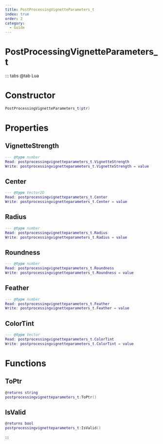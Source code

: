 ```yaml
---
title: PostProcessingVignetteParameters_t
index: true
order: 2
category:
  - Guide
---
```


# PostProcessingVignetteParameters_t

::: tabs
@tab Lua
# Constructor
```lua
PostProcessingVignetteParameters_t(ptr)
```
# Properties
## VignetteStrength 
```lua
--- @type number
Read: postprocessingvignetteparameters_t.VignetteStrength
Write: postprocessingvignetteparameters_t.VignetteStrength = value
```
## Center 
```lua
--- @type Vector2D
Read: postprocessingvignetteparameters_t.Center
Write: postprocessingvignetteparameters_t.Center = value
```
## Radius 
```lua
--- @type number
Read: postprocessingvignetteparameters_t.Radius
Write: postprocessingvignetteparameters_t.Radius = value
```
## Roundness 
```lua
--- @type number
Read: postprocessingvignetteparameters_t.Roundness
Write: postprocessingvignetteparameters_t.Roundness = value
```
## Feather 
```lua
--- @type number
Read: postprocessingvignetteparameters_t.Feather
Write: postprocessingvignetteparameters_t.Feather = value
```
## ColorTint 
```lua
--- @type Vector
Read: postprocessingvignetteparameters_t.ColorTint
Write: postprocessingvignetteparameters_t.ColorTint = value
```
# Functions
## ToPtr
```lua
@returns string
postprocessingvignetteparameters_t:ToPtr()
```
## IsValid
```lua
@returns bool
postprocessingvignetteparameters_t:IsValid()
```

:::